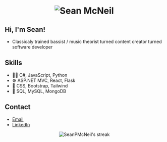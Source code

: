 <h1 align="center">
  <img src="https://user-images.githubusercontent.com/23509634/195220784-3608f681-48e7-46cf-8102-00d1f0e59b8f.png" alt="Sean McNeil" />
</h1>

## Hi, I'm Sean!
- Classicaly trained bassist / music theorist turned content creator turned software developer

## Skills
- :man_technologist: C#, JavaScript, Python
- :gear: ASP.NET MVC, React, Flask
- :crystal_ball: CSS, Bootstrap, Tailwind
- :open_file_folder: SQL, MySQL, MongoDB

## Contact
- [Email](mailto:smcneil136@gmail.com)
- [LinkedIn](https://www.linkedin.com/in/seanpmcneil/)

<p align="center">
  <img title="🔥 Get streak stats for your profile at git.io/streak-stats" alt="SeanPMcNeil's streak" src="https://streak-stats.demolab.com?user=SeanPMcNeil&theme=merko&hide_border=true" />
</p>
